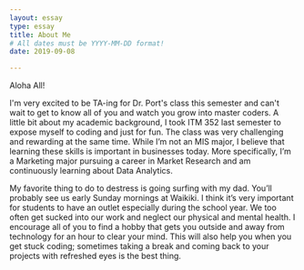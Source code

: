 ```yaml
---
layout: essay
type: essay
title: About Me
# All dates must be YYYY-MM-DD format!
date: 2019-09-08

---
```

Aloha All!

I'm very excited to be TA-ing for Dr. Port's class this semester and can't wait to get to know all of you and watch you grow into master coders. A little bit about my academic background, I took ITM 352 last semester to expose myself to coding and just for fun. The class was very challenging and rewarding at the same time. While I’m not an MIS major, I believe that learning these skills is important in businesses today. More specifically, I’m a Marketing major pursuing a career in Market Research and am continuously learning about Data Analytics.

My favorite thing to do to destress is going surfing with my dad. You’ll probably see us early Sunday mornings at Waikiki. I think it’s very important for students to have an outlet especially during the school year. We too often get sucked into our work and neglect our physical and mental health. I encourage all of you to find a hobby that gets you outside and away from technology for an hour to clear your mind. This will also help you when you get stuck coding; sometimes taking a break and coming back to your projects with refreshed eyes is the best thing. 
